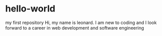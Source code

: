 # hello-world
my first repository
Hi, my name is leonard. I am new to coding and I look forward to a career in web development and software engineering
